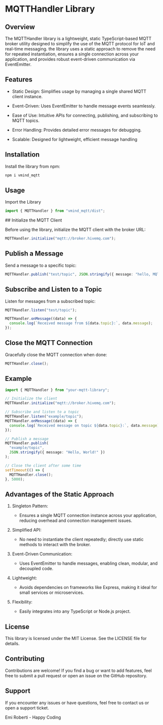 # MQTTHandler Library

## Overview

The MQTTHandler library is a lightweight, static TypeScript-based MQTT broker utility designed to simplify the use of the MQTT protocol for IoT and real-time messaging. the library uses a static approach to remove the need for repeated instantiation, ensures a single connection across your application, and provides robust event-driven communication via EventEmitter.

## Features

- Static Design: Simplifies usage by managing a single shared MQTT client instance.

- Event-Driven: Uses EventEmitter to handle message events seamlessly.

- Ease of Use: Intuitive APIs for connecting, publishing, and subscribing to MQTT topics.

- Error Handling: Provides detailed error messages for debugging.

- Scalable: Designed for lightweight, efficient message handling

## Installation

Install the library from npm:

```bash
npm i vmind_mqtt
```

## Usage

Import the Library

```typescript
import { MQTTHandler } from "vmind_mqtt/dist";
```

## Initialize the MQTT Client

Before using the library, initialize the MQTT client with the broker URL:

```typescript
MQTTHandler.initialize("mqtt://broker.hivemq.com");
```

## Publish a Message

Send a message to a specific topic:

```typescript
MQTTHandler.publish("test/topic", JSON.stringify({ message: "hello, MQTT!" }));
```

## Subscribe and Listen to a Topic

Listen for messages from a subscribed topic:

```typescript
MQTTHandler.listen("test/topic");

MQTTHandler.onMessage((data) => {
  console.log(`Received message from ${data.topic}:`, data.message);
});
```

## Close the MQTT Connection

Gracefully close the MQTT connection when done:

```typescript
MQTTHandler.close();
```

## Example

```typescript
import { MQTTHandler } from "your-mqtt-library";

// Initialize the client
MQTTHandler.initialize("mqtt://broker.hivemq.com");

// Subscribe and listen to a topic
MQTTHandler.listen("example/topic");
MQTTHandler.onMessage((data) => {
  console.log(`Received message on topic ${data.topic}:`, data.message);
});

// Publish a message
MQTTHandler.publish(
  "example/topic",
  JSON.stringify({ message: "Hello, World!" })
);

// Close the client after some time
setTimeout(() => {
  MQTTHandler.close();
}, 5000);
```

## Advantages of the Static Approach

1. Singleton Pattern:

   - Ensures a single MQTT connection instance across your application, reducing overhead and connection management issues.

2. Simplified API:

   - No need to instantiate the client repeatedly; directly use static methods to interact with the broker.

3. Event-Driven Communication:

   - Uses EventEmitter to handle messages, enabling clean, modular, and decoupled code.

4. Lightweight:

   - Avoids dependencies on frameworks like Express, making it ideal for small services or microservices.

5. Flexibility:
   - Easily integrates into any TypeScript or Node.js project.

## License

This library is licensed under the MIT License. See the LICENSE file for details.

## Contributing

Contributions are welcome! If you find a bug or want to add features, feel free to submit a pull request or open an issue on the GitHub repository.

## Support

If you encounter any issues or have questions, feel free to contact us or open a support ticket.

Emi Roberti - Happy Coding
